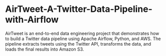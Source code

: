 # AirTweet-A-Twitter-Data-Pipeline-with-Airflow
AirTweet is an end-to-end data engineering project that demonstrates how to build a Twitter data pipeline using Apache Airflow, Python, and AWS. The pipeline extracts tweets using the Twitter API, transforms the data, and loads the final results into Amazon S3. 

